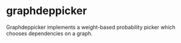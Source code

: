 # graphdeppicker
Graphdeppicker implements a weight-based probability picker which chooses dependencies on a graph.
